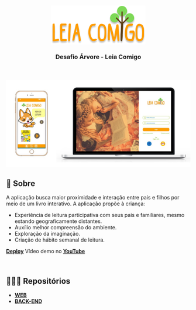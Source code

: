 <h3 align="center">
   <img alt="leia comigo" title="#logo" src="https://github.com/Mitsu325/MegaHack_LeiaComigo/blob/master/.github/logo.png">
   <br><br>
   <b>Desafio Árvore - Leia Comigo</b>  
   <br><br>
</h3>

<br>

<img alt="Mockup" src="https://github.com/Mitsu325/MegaHack_LeiaComigo/blob/master/.github/prototipo.jpg">

<br>

## 🧐 Sobre

A aplicação busca maior proximidade e interação entre pais e filhos por meio de um livro interativo. A aplicação propõe à criança:
- Experiência de leitura participativa com seus pais e familiares, mesmo estando geograficamente distantes.
- Auxílio melhor compreensão do ambiente.
- Exploração da imaginação.
- Criação de hábito semanal de leitura.

**[Deploy](leiacomigo.vercel.app/)**
Vídeo demo no **[YouTube](https://www.youtube.com/watch?v=FpOpLk6nRvc&feature=youtu.be&ab_channel=KarlaCorr%C3%AAa)**

<br>

## 👩🏻‍💻 Repositórios

- **[WEB](https://github.com/Mitsu325/leia_comigo)**
- **[BACK-END](https://github.com/karlacorrea/Backend_leiacomigo)**
